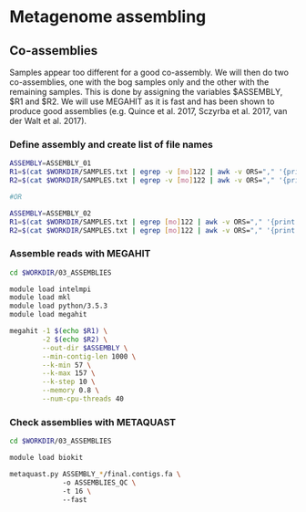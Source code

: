 # Metagenome assembling

## Co-assemblies

Samples appear too different for a good co-assembly. We will then do two co-assemblies, one with the bog samples only and the other with the remaining samples. This is done by assigning the variables $ASSEMBLY, $R1 and $R2. We will use MEGAHIT as it is fast and has been shown to produce good assemblies (e.g. Quince et al. 2017, Sczyrba et al. 2017, van der Walt et al. 2017).

### Define assembly and create list of file names

```bash
ASSEMBLY=ASSEMBLY_01
R1=$(cat $WORKDIR/SAMPLES.txt | egrep -v [mo]122 | awk -v ORS="," '{print "../01_TRIMMED_DATA/" $0 "_R1_trimmed.fastq"}' | sed 's/,$/\n/')
R2=$(cat $WORKDIR/SAMPLES.txt | egrep -v [mo]122 | awk -v ORS="," '{print "../01_TRIMMED_DATA/" $0 "_R2_trimmed.fastq"}' | sed 's/,$/\n/')

#OR

ASSEMBLY=ASSEMBLY_02
R1=$(cat $WORKDIR/SAMPLES.txt | egrep [mo]122 | awk -v ORS="," '{print "../01_TRIMMED_DATA/" $0 "_R1_trimmed.fastq"}' | sed 's/,$/\n/')
R2=$(cat $WORKDIR/SAMPLES.txt | egrep [mo]122 | awk -v ORS="," '{print "../01_TRIMMED_DATA/" $0 "_R2_trimmed.fastq"}' | sed 's/,$/\n/')
```

### Assemble reads with MEGAHIT

```bash
cd $WORKDIR/03_ASSEMBLIES

module load intelmpi
module load mkl
module load python/3.5.3
module load megahit

megahit -1 $(echo $R1) \
        -2 $(echo $R2) \
        --out-dir $ASSEMBLY \
        --min-contig-len 1000 \
        --k-min 57 \
        --k-max 157 \
        --k-step 10 \
        --memory 0.8 \
        --num-cpu-threads 40
```

### Check assemblies with METAQUAST

```bash
cd $WORKDIR/03_ASSEMBLIES

module load biokit

metaquast.py ASSEMBLY_*/final.contigs.fa \  
             -o ASSEMBLIES_QC \  
             -t 16 \  
             --fast
```
